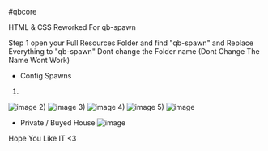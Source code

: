 #qbcore

HTML & CSS Reworked For 
qb-spawn 

Step 1 
open your Full Resources Folder and find "qb-spawn" and Replace Everything to "qb-spawn" 
Dont change the Folder name
(Dont Change The Name Wont Work)

- Config Spawns
1)
![image](https://user-images.githubusercontent.com/69292814/159167215-0232561b-9278-42c8-adc6-78ef418179ff.png)
2)
![image](https://user-images.githubusercontent.com/69292814/159167246-b7b9f5f9-4d57-4051-91a0-df2afe249971.png)
3)
![image](https://user-images.githubusercontent.com/69292814/159167251-21d7731e-2954-4a2a-88e6-3693f0662778.png)
4)
![image](https://user-images.githubusercontent.com/69292814/159167258-f6b1b0cb-2c48-4767-9586-4917ab3b61a6.png)
5)
![image](https://user-images.githubusercontent.com/69292814/159167267-0ba3d559-0ca0-4887-830c-dc9508b0977d.png)


- Private / Buyed House 
![image](https://user-images.githubusercontent.com/69292814/159167286-4fabddbe-efec-433e-82f2-dadc0e87f555.png)


Hope You Like IT <3 
